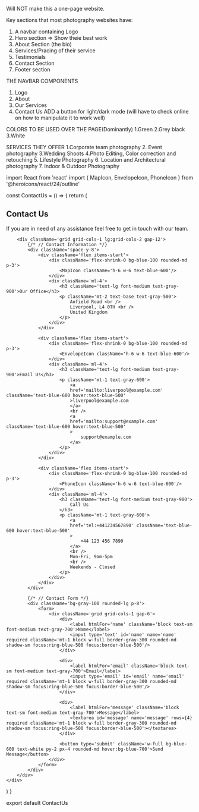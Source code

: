 Will NOT make this a one-page website.

Key sections that most photography websites have: 
1. A navbar containing Logo
2. Hero section => Show theie best work
3. About Section (the bio)
4. Services/Pracing of their service
5. Testimonials
6. Contact Section
7. Footer section

THE NAVBAR COMPONENTS
1. Logo
2. About
3. Our Services
4. Contact Us
ADD a button for light/dark mode (will have to check online on how to manipulate it to work well)

COLORS TO BE USED OVER THE PAGE(Dominantly)
1.Green
2.Grey black
3.White


SERVICES THEY OFFER
1.Corporate team photography
2. Event photography
3.Wedding Shoots
4.Photo Editing, Color correction and retouching
5. Lifestyle Photography
6. Location and Architectural photography
7. Indoor & Outdoor Photography

import React from 'react'
import { MapIcon, EnvelopeIcon, PhoneIcon } from '@heroicons/react/24/outline'

const ContactUs = () => {
  return (
   <section className='bg-purple-300 py-16 px-4 sm:px-6 lg:px-8'>
    <div className='max-w-7xl mx-auto'>
        <div className='text-center mb-12'>
            <h2 className='text-3xl font-extrabold text-gray-900 sm:text-4xl mt-10'>Contact Us</h2>
            <p>If you are in need of any assistance feel free to get in touch with our team.</p>
        </div>

        <div className='grid grid-cols-1 lg:grid-cols-2 gap-12'>
            {/* // Contact Information */}
            <div className='space-y-8'>
                <div className='flex items-start'>
                    <div className='flex-shrink-0 bg-blue-100 rounded-md p-3'>
                        <MapIcon className='h-6 w-6 text-blue-600'/>
                    </div>
                    <div className='ml-4'>
                        <h3 className='text-lg font-medium text-gray-900'>Our Office</h3>
                        <p className='mt-2 text-base text-gray-500'>
                            Anfield Road <br />
                            Liverpool, L4 0TH <br />
                            United Kingdom
                        </p>
                    </div>
                </div>

                <div className='flex items-start'>
                    <div className='flex-shrink-0 bg-blue-100 rounded-md p-3'>
                        <EnvelopeIcon className='h-6 w-6 text-blue-600'/>
                    </div>
                    <div className='ml-4'>
                        <h3 className='text-lg font-medium text-gray-900'>Email Us</h3>
                        <p className='mt-1 text-gray-600'>
                            <a
                            href='mailto:liverpool@example.com' className='text-blue-600 hover:text-blue-500'
                            >liverpool@example.com
                            </a>
                            <br />
                            <a
                            href='mailto:support@example.com' className='text-blue-600 hover:text-blue-500'
                            >
                                support@example.com
                            </a>
                        </p>
                    </div>
                </div>

                <div className='flex items-start'>
                    <div className='flex-shrink-0 bg-blue-100 rounded-md p-3'>
                        <PhoneIcon className='h-6 w-6 text-blue-600'/>
                    </div>
                    <div className='ml-4'>
                        <h3 className='text-lg font-medium text-gray-900'>
                            Call Us
                        </h3>
                        <p className='mt-1 text-gray-600'>
                            <a
                            href='tel:+441234567890' className='text-blue-600 hover:text-blue-500'
                            >
                                +44 123 456 7890
                            </a>
                            <br />
                            Mon-Fri, 9am-5pm
                            <br />
                            Weekends - Closed
                        </p>
                    </div>
                </div>
            </div>

            {/* // Contact Form */}
            <div className='bg-gray-100 rounded-lg p-8'>
                <form>
                    <div className='grid grid-cols-1 gap-6'>
                        <div>
                            <label htmlFor='name' className='block text-sm font-medium text-gray-700'>Name</label>
                            <input type='text' id='name' name='name' required className='mt-1 block w-full border-gray-300 rounded-md shadow-sm focus:ring-blue-500 focus:border-blue-500'/>
                        </div>

                        <div>
                            <label htmlFor='email' className='block text-sm font-medium text-gray-700'>Email</label>
                            <input type='email' id='email' name='email' required className='mt-1 block w-full border-gray-300 rounded-md shadow-sm focus:ring-blue-500 focus:border-blue-500'/>
                        </div>

                        <div>
                            <label htmlFor='message' className='block text-sm font-medium text-gray-700'>Message</label>
                            <textarea id='message' name='message' rows={4} required className='mt-1 block w-full border-gray-300 rounded-md shadow-sm focus:ring-blue-500 focus:border-blue-500'></textarea>
                        </div>

                        <button type='submit' className='w-full bg-blue-600 text-white py-2 px-4 rounded-md hover:bg-blue-700'>Send Message</button>
                    </div>
                </form>
            </div>
        </div>
    </div>    
   </section>
  )
}

export default ContactUs